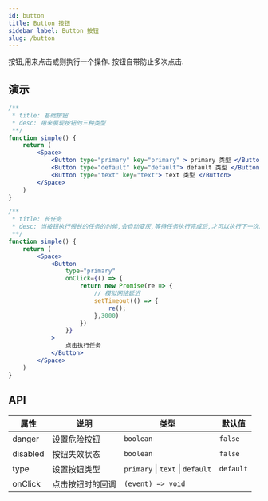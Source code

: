 ```yaml
---
id: button
title: Button 按钮
sidebar_label: Button 按钮
slug: /button
---
```


按钮,用来点击或则执行一个操作. 按钮自带防止多次点击.

## 演示

```jsx live
/**
 * title: 基础按钮
 * desc: 用来展现按钮的三种类型
 **/
function simple() {
    return (
        <Space>
            <Button type="primary" key="primary" > primary 类型 </Button>
            <Button type="default" key="default"> default 类型 </Button>
            <Button type="text" key="text"> text 类型 </Button>
        </Space>
    )
}
```

```jsx live
/**
 * title: 长任务
 * desc: 当按钮执行很长的任务的时候,会自动变灰,等待任务执行完成后,才可以执行下一次的请求
 **/
function simple() {
    return (
        <Space>
            <Button
                type="primary"
                onClick={() => {
                    return new Promise(re => {
                        // 模拟网络延迟
                        setTimeout(() => {
                            re();
                        },3000)
                    })
                }}
            >
                点击执行任务
            </Button>
        </Space>
    )
}
```


## API

|属性               |说明                |类型                                                                  |默认值
|-------            |------             |------                                                               |------------
|danger             |设置危险按钮         |`boolean`                                                            | `false`
|disabled	          |按钮失效状态         |`boolean`                                                            | `false`
|type               |设置按钮类型         |`primary` \| `text` \| `default`                                     | `default` 
|onClick            |点击按钮时的回调      |`(event) => void`                                                    |
